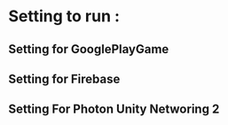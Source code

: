# Setting to run :
## Setting for GooglePlayGame
## Setting for Firebase
## Setting For Photon Unity Networing 2
